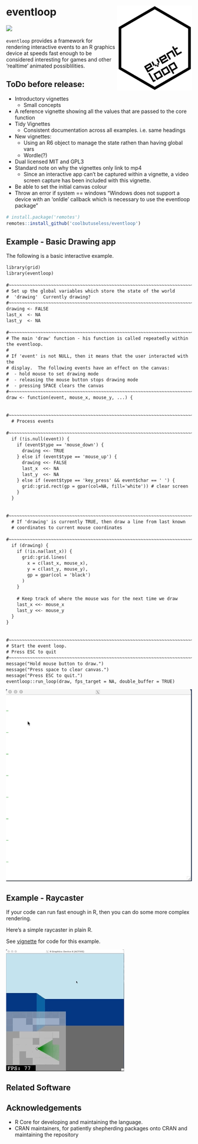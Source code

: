 
<!-- README.md is generated from README.Rmd. Please edit that file -->

# eventloop <img src="man/figures/eventloop-logo.png" align="right" height="230/"/>

<!-- badges: start -->

![](https://img.shields.io/badge/cool-useless-green.svg)
<!-- badges: end -->

`eventloop` provides a framework for rendering interactive events to an
R graphics device at speeds fast enough to be considered interesting for
games and other ‘realtime’ animated possiblilities.

## ToDo before release:

-   Introductory vignettes
    -   Small concepts
-   A reference vignette showing all the values that are passed to the
    core function
-   Tidy Vignettes
    -   Consistent documentation across all examples. i.e. same headings
-   New vignettes:
    -   Using an R6 object to manage the state rathen than having global
        vars
    -   Wordle(?)
-   Dual licensed MIT and GPL3
-   Standard note on why the vignettes only link to mp4
    -   Since an interactive app can’t be captured within a vignette, a
        video screen capture has been included with this vignette.
-   Be able to set the initial canvas colour
-   Throw an error if system == windows “Windows does not support a
    device with an ‘onIdle’ callback which is necessary to use the
    eventloop package”

``` r
# install.package('remotes')
remotes::install_github('coolbutuseless/eventloop')
```

## Example - Basic Drawing app

The following is a basic interactive example.

``` eval
library(grid)
library(eventloop)

#~~~~~~~~~~~~~~~~~~~~~~~~~~~~~~~~~~~~~~~~~~~~~~~~~~~~~~~~~~~~~~~~~~~~~~~~~~~~~
# Set up the global variables which store the state of the world
#  'drawing'  Currently drawing?
#~~~~~~~~~~~~~~~~~~~~~~~~~~~~~~~~~~~~~~~~~~~~~~~~~~~~~~~~~~~~~~~~~~~~~~~~~~~~~
drawing <- FALSE
last_x  <- NA
last_y  <- NA

#~~~~~~~~~~~~~~~~~~~~~~~~~~~~~~~~~~~~~~~~~~~~~~~~~~~~~~~~~~~~~~~~~~~~~~~~~~~~~
# The main 'draw' function - his function is called repeatedly within the eventloop.
#
# If 'event' is not NULL, then it means that the user interacted with the
# display.  The following events have an effect on the canvas:
#  - hold mouse to set drawing mode
#  - releasing the mouse button stops drawing mode
#  - pressing SPACE clears the canvas
#~~~~~~~~~~~~~~~~~~~~~~~~~~~~~~~~~~~~~~~~~~~~~~~~~~~~~~~~~~~~~~~~~~~~~~~~~~~~~
draw <- function(event, mouse_x, mouse_y, ...) {
  
  #~~~~~~~~~~~~~~~~~~~~~~~~~~~~~~~~~~~~~~~~~~~~~~~~~~~~~~~~~~~~~~~~~~~~~~~~~~~
  # Process events
  #~~~~~~~~~~~~~~~~~~~~~~~~~~~~~~~~~~~~~~~~~~~~~~~~~~~~~~~~~~~~~~~~~~~~~~~~~~~
  if (!is.null(event)) {
    if (event$type == 'mouse_down') {
      drawing <<- TRUE
    } else if (event$type == 'mouse_up') {
      drawing <<- FALSE
      last_x  <<- NA
      last_y  <<- NA
    } else if (event$type == 'key_press' && event$char == ' ') {
      grid::grid.rect(gp = gpar(col=NA, fill='white')) # clear screen
    }
  }
  
  #~~~~~~~~~~~~~~~~~~~~~~~~~~~~~~~~~~~~~~~~~~~~~~~~~~~~~~~~~~~~~~~~~~~~~~~~~~~
  # If 'drawing' is currently TRUE, then draw a line from last known 
  # coordinates to current mouse coordinates
  #~~~~~~~~~~~~~~~~~~~~~~~~~~~~~~~~~~~~~~~~~~~~~~~~~~~~~~~~~~~~~~~~~~~~~~~~~~~
  if (drawing) {
    if (!is.na(last_x)) {
      grid::grid.lines(
        x = c(last_x, mouse_x),
        y = c(last_y, mouse_y),
        gp = gpar(col = 'black')
      )
    }
    
    # Keep track of where the mouse was for the next time we draw
    last_x <<- mouse_x
    last_y <<- mouse_y
  }
}


#~~~~~~~~~~~~~~~~~~~~~~~~~~~~~~~~~~~~~~~~~~~~~~~~~~~~~~~~~~~~~~~~~~~~~~~~~~~~~
# Start the event loop.  
# Press ESC to quit
#~~~~~~~~~~~~~~~~~~~~~~~~~~~~~~~~~~~~~~~~~~~~~~~~~~~~~~~~~~~~~~~~~~~~~~~~~~~~~
message("Hold mouse button to draw.")
message("Press space to clear canvas.")
message("Press ESC to quit.")
eventloop::run_loop(draw, fps_target = NA, double_buffer = TRUE)
```

<img src="man/figures/hello-r.gif" />

## Example - Raycaster

If your code can run fast enough in R, then you can do some more complex
rendering.

Here’s a simple raycaster in plain R.

See
[vignette](https://coolbutuseless.github.io/package/eventloop/articles/raycaster.html)
for code for this example.

<img src="man/figures/raycaster.gif" />

## Related Software

## Acknowledgements

-   R Core for developing and maintaining the language.
-   CRAN maintainers, for patiently shepherding packages onto CRAN and
    maintaining the repository

